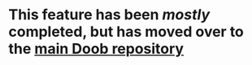 # This feature has been *mostly* completed, but has moved over to the [main Doob repository](https://github.com/DoobDev/Doob)
